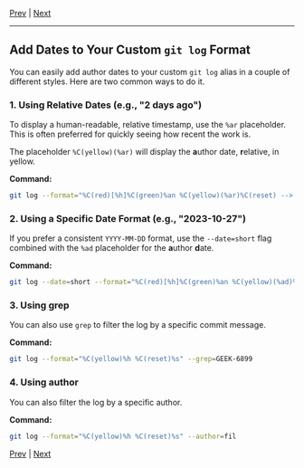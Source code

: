 [Prev](/page-02.md) | [Next](/page-04.md)

-----

## Add Dates to Your Custom `git log` Format

You can easily add author dates to your custom `git log` alias in a couple of different styles. Here are two common ways to do it.

### 1\. Using Relative Dates (e.g., "2 days ago")

To display a human-readable, relative timestamp, use the `%ar` placeholder. This is often preferred for quickly seeing how recent the work is.

The placeholder `%C(yellow)(%ar)` will display the **a**uthor date, **r**elative, in yellow.

**Command:**

```bash
git log --format="%C(red)[%h]%C(green)%an %C(yellow)(%ar)%C(reset) --> %s" -n 20
```

### 2\. Using a Specific Date Format (e.g., "2023-10-27")

If you prefer a consistent `YYYY-MM-DD` format, use the `--date=short` flag combined with the `%ad` placeholder for the **a**uthor **d**ate.

**Command:**

```bash
git log --date=short --format="%C(red)[%h]%C(green)%an %C(yellow)(%ad)%C(reset) --> %s" -n 20
```

### 3\. Using grep

You can also use `grep` to filter the log by a specific commit message.

**Command:**

```bash
git log --format="%C(yellow)%h %C(reset)%s" --grep=GEEK-6899
```

### 4\. Using author

You can also filter the log by a specific author.

**Command:**

```bash
git log --format="%C(yellow)%h %C(reset)%s" --author=fil
```

[Prev](/page-01.md) | [Next](/page-04.md)